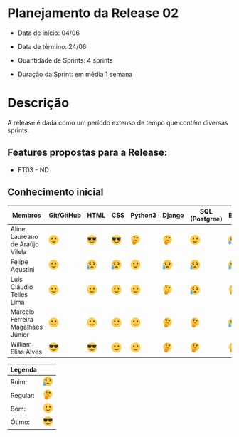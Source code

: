 # Planejamento da Release 02

* Data de início: 04/06
* Data de término: 24/06

* Quantidade de Sprints: 4 sprints
* Duração da Sprint: em média 1 semana


# Descrição
A release é dada como um período extenso de tempo que contém diversas sprints.

## Features propostas para a Release:

* FT03 - ND


## Conhecimento inicial

Membros | Git/GitHub | HTML | CSS | Python3 | Django | SQL (Postgree) | Bootstrap
------- | --- | ---- | --- | -------- | ------ | -------------- | ---------
Aline Laureano de Araújo Vilela   | ![Bom](../../img/happy.png) | ![Ótimo](../../img/cool.png) | ![Ótimo](../../img/cool.png) | ![Regular](../../img/thinking.png) | ![Regular](../../img/thinking.png) | ![Bom](../../img/happy.png) | ![Ruim](../../img/sad.png)
Felipe Agustini | ![Bom](../../img/happy.png) | ![Ruim](../../img/sad.png)  | ![Ruim](../../img/sad.png) | ![Bom](../../img/happy.png) | ![Ruim](../../img/sad.png) | ![Ruim](../../img/sad.png) | ![Ruim](../../img/sad.png)
Luís Cláudio Telles Lima | ![Bom](../../img/happy.png) | ![Bom](../../img/happy.png)  | ![Bom](../../img/happy.png)  | ![Bom](../../img/happy.png) | ![Regular](../../img/thinking.png) | ![Ruim](../../img/sad.png) | ![Regular](../../img/thinking.png)
Marcelo Ferreira Magalhães Júnior | ![Bom](../../img/happy.png)  | ![Bom](../../img/happy.png)  | ![Bom](../../img/happy.png)  | ![Bom](../../img/happy.png)  | ![Regular](../../img/thinking.png) | ![Regular](../../img/thinking.png) | ![Ruim](../../img/sad.png)
William Elias Alves | ![Ótimo](../../img/cool.png) | ![Ótimo](../../img/cool.png) | ![Bom](../../img/happy.png) | ![Bom](../../img/happy.png)  | ![Regular](../../img/thinking.png) | ![Regular](../../img/thinking.png) | ![Regular](../../img/thinking.png)

Legenda |  |
:-----|:------:
 Ruim: | ![Ruim](../../img/sad.png)
 Regular: | ![Regular](../../img/thinking.png) 
 Bom: | ![Bom](../../img/happy.png)
 Ótimo: | ![Ótimo](../../img/cool.png)


